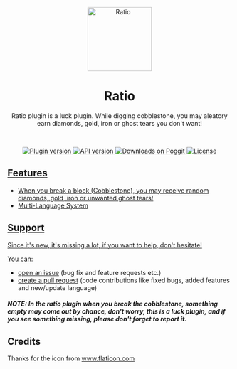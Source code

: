 <p align="center">
    <img src="https://github.com/xAliTura01/Ratio/blob/master/icon.png" width="144" height="144" alt="Ratio">
</p>

<h1 align="center">Ratio</h1>
<p align="center">Ratio plugin is a luck plugin. While digging cobblestone, you may aleatory earn diamonds, gold, iron or ghost tears you don't want!</p>

<br>
<p align="center">
    <a href="https://poggit.pmmp.io/p/Ratio">
        <img src="https://poggit.pmmp.io/shield.state/Ratio" alt="Plugin version">
    </a>
    <a href="https://github.com/pmmp/PocketMine-MP">
        <img src="https://poggit.pmmp.io/shield.api/Ratio" alt="API version">
    </a>
    <a href="https://poggit.pmmp.io/p/Ratio">
        <img src="https://poggit.pmmp.io/shield.dl/Ratio" alt="Downloads on Poggit">
    </a>
    <a href="https://github.com/xAliTura01/Ratio/blob/master/LICENSE">
        <img src="https://img.shields.io/badge/License-GPLv3-blue.svg" alt="License">
      </p>    

## Features
- When you break a block (Cobblestone), you may receive random diamonds, gold, iron or unwanted ghost tears!
- Multi-Language System

## Support
Since it's new, it's missing a lot, if you want to help, don't hesitate!

You can:
- [open an issue](https://github.com/xAliTura01/Ratio/issues) (bug fix and feature requests etc.)
- [create a pull request](https://github.com/xAliTura01/Ratio/pulls) (code contributions like fixed bugs, added features and new/update language)

##### *NOTE:* In the ratio plugin when you break the cobblestone, something empty may come out by chance, don't worry, this is a luck plugin, and if you see something missing, please don't forget to report it.

## Credits
Thanks for the icon from www.flaticon.com
